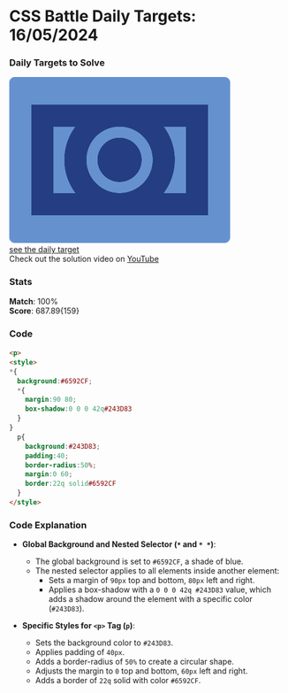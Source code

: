 # CSS Battle Daily Targets: 16/05/2024

### Daily Targets to Solve

![picture of daily target](./images/16.png)  
[see the daily target](https://cssbattle.dev/play/XZiGXy3U6ARmFrCDI2sE)  
Check out the solution video on [YouTube](https://www.youtube.com/watch?v=Kr9sQsePs-k)

### Stats

**Match**: 100%  
**Score**: 687.89{159}

### Code

```html
<p>
<style>
*{
  background:#6592CF;
  *{
    margin:90 80;
    box-shadow:0 0 0 42q#243D83
  }
}
  p{
    background:#243D83;
    padding:40;
    border-radius:50%;
    margin:0 60;
    border:22q solid#6592CF
  }
</style>
```

### Code Explanation

- **Global Background and Nested Selector (`*` and `* *`)**:
  - The global background is set to `#6592CF`, a shade of blue.
  - The nested selector applies to all elements inside another element:
    - Sets a margin of `90px` top and bottom, `80px` left and right.
    - Applies a box-shadow with a `0 0 0 42q #243D83` value, which adds a shadow around the element with a specific color (`#243D83`).

- **Specific Styles for `<p>` Tag (`p`)**:
  - Sets the background color to `#243D83`.
  - Applies padding of `40px`.
  - Adds a border-radius of `50%` to create a circular shape.
  - Adjusts the margin to `0` top and bottom, `60px` left and right.
  - Adds a border of `22q` solid with color `#6592CF`.